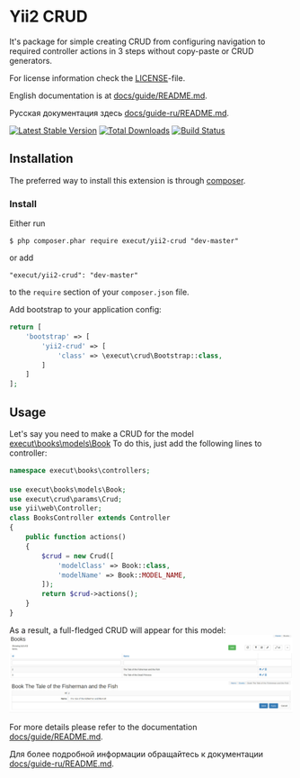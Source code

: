 # Yii2 CRUD
It's package for simple creating CRUD from configuring navigation to required controller actions in 3 steps
without copy-paste or CRUD generators.

For license information check the [LICENSE](LICENSE.md)-file.

English documentation is at [docs/guide/README.md](https://github.com/execut/yii2-crud/blob/master/docs/guide/README.md).

Русская документация здесь [docs/guide-ru/README.md](https://github.com/execut/yii2-crud/blob/master/docs/guide-ru/README.md).

[![Latest Stable Version](https://poser.pugx.org/execut/yii2-crud/v/stable.png)](https://packagist.org/packages/execut/yii2-crud)
[![Total Downloads](https://poser.pugx.org/execut/yii2-crud/downloads.png)](https://packagist.org/packages/execut/yii2-crud)
[![Build Status](https://travis-ci.com/execut/yii2-crud.svg?branch=master)](https://travis-ci.com/execut/yii2-crud) 

## Installation

The preferred way to install this extension is through [composer](http://getcomposer.org/download/).

### Install

Either run

```
$ php composer.phar require execut/yii2-crud "dev-master"
```

or add

```
"execut/yii2-crud": "dev-master"
```

to the ```require``` section of your `composer.json` file.

Add bootstrap to your application config:
```php
return [
    'bootstrap' => [
        'yii2-crud' => [
            'class' => \execut\crud\Bootstrap::class,
        ]
    ]
];
```

## Usage

Let's say you need to make a CRUD for the model [execut\books\models\Book](https://github.com/execut/yii2-books/blob/master/models/Book.php)
To do this, just add the following lines to controller: 
```php
namespace execut\books\controllers;

use execut\books\models\Book;
use execut\crud\params\Crud;
use yii\web\Controller;
class BooksController extends Controller
{
    public function actions()
    {
        $crud = new Crud([
            'modelClass' => Book::class,
            'modelName' => Book::MODEL_NAME,
        ]);
        return $crud->actions();
    }
}
```
As a result, a full-fledged CRUD will appear for this model:
![Books CRUD list](https://raw.githubusercontent.com/execut/yii2-crud/master/docs/guide/i/books-list.jpg)
![Books CRUD form](https://raw.githubusercontent.com/execut/yii2-crud/master/docs/guide/i/books-form.jpg)

For more details please refer to the documentation [docs/guide/README.md](https://github.com/execut/yii2-crud/blob/master/docs/guide/README.md).

Для более подробной информации обращайтесь к документации [docs/guide-ru/README.md](https://github.com/execut/yii2-crud/blob/master/docs/guide-ru/README.md).